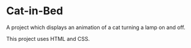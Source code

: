 # Cat-in-Bed
A project which displays an animation of a cat turning a lamp on and off.

This project uses HTML and CSS.
